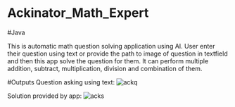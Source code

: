 # Ackinator_Math_Expert
#Java

This is automatic math question solving application using AI. User enter their question using text or provide the path to image of question in textfield  and then this app solve the question for them. It can perform multiple addition, subtract, multiplication, division and combination of them.


#Outputs
Question asking using text:
![ackq](https://user-images.githubusercontent.com/55060008/120918202-9a57b780-c6cc-11eb-91f7-a3f5afef2ff9.PNG)

Solution provided by app:
![acks](https://user-images.githubusercontent.com/55060008/120918218-b22f3b80-c6cc-11eb-89e2-d3b9171da5d5.PNG)

